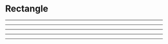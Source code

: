 

# Rectangle

 *   *   *   *   *   *
 *   *   *   *   *   *
 *   *   *   *   *   *
 *   *   *   *   *   *
 *   *   *   *   *   *
 

        
